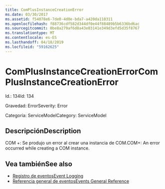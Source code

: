 ```yaml
---
title: ComPlusInstanceCreationError
ms.date: 03/30/2017
ms.assetid: f54078e6-7de0-4d0e-bda7-a420da110311
ms.openlocfilehash: f88736cdf582d344df0e44f88489b5b6336bd6ac
ms.sourcegitcommit: 0be8a279af6d8a43e03141e349d3efd5d35f8767
ms.translationtype: MT
ms.contentlocale: es-ES
ms.lasthandoff: 04/18/2019
ms.locfileid: "59162625"
---
```

# <a name="complusinstancecreationerror"></a><span data-ttu-id="09624-102">ComPlusInstanceCreationError</span><span class="sxs-lookup"><span data-stu-id="09624-102">ComPlusInstanceCreationError</span></span>
<span data-ttu-id="09624-103">Id.: 134</span><span class="sxs-lookup"><span data-stu-id="09624-103">Id: 134</span></span>  
  
 <span data-ttu-id="09624-104">Gravedad: Error</span><span class="sxs-lookup"><span data-stu-id="09624-104">Severity: Error</span></span>  
  
 <span data-ttu-id="09624-105">Categoría: ServiceModel</span><span class="sxs-lookup"><span data-stu-id="09624-105">Category: ServiceModel</span></span>  
  
## <a name="description"></a><span data-ttu-id="09624-106">Descripción</span><span class="sxs-lookup"><span data-stu-id="09624-106">Description</span></span>  
 <span data-ttu-id="09624-107">COM +: Se produjo un error al crear una instancia de COM.</span><span class="sxs-lookup"><span data-stu-id="09624-107">COM+: An error occurred while creating a COM instance.</span></span>  
  
## <a name="see-also"></a><span data-ttu-id="09624-108">Vea también</span><span class="sxs-lookup"><span data-stu-id="09624-108">See also</span></span>

- [<span data-ttu-id="09624-109">Registro de eventos</span><span class="sxs-lookup"><span data-stu-id="09624-109">Event Logging</span></span>](../../../../../docs/framework/wcf/diagnostics/event-logging/index.md)
- [<span data-ttu-id="09624-110">Referencia general de eventos</span><span class="sxs-lookup"><span data-stu-id="09624-110">Events General Reference</span></span>](../../../../../docs/framework/wcf/diagnostics/event-logging/events-general-reference.md)
